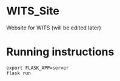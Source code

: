 # WITS_Site
Website for WITS (will be edited later)

# Running instructions
```
export FLASK_APP=server
flask run
```
